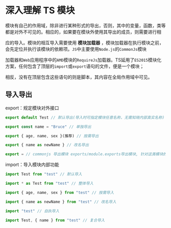 # 深入理解 TS 模块

模块有自己的作用域，除非进行某种形式的导出，否则，其中的变量，函数，类等都是对外不可见的。相应的，如果要在模块外使用其导出的成员，则需要进行相

应的导入。模块的相互导入需要使用 **模块加载器** ，模块加载器在执行模块之前，会先定位并执行该模块的依赖项。`JS`中主要使用`Node.js`的`CommonJs`模块

加载器和`Web`应用程序中的`AMD`模块的`RequireJs`加载器。TS延用了`ES2015`模块化方案，任何包含了顶层的`import`或`export`语句的文件，便是一个模块；

相反，没有在顶层包含这些语句的则是脚本，其内容在全局作用域中可见。

<!-- more -->

## 导入导出

 export：规定模块对外接口

```ts
export default Test // 默认导出(导入时可指定模块任意名称，无需知晓内部真实名称)

export const name = "Bruce" // 单独导出

export { age, name, sex }(推荐) // 按需导出

export { name as newName } // 改名导出

export = // commonjs 导出模块 exports/module.exports导出模块, 针对这类模块的声明文件，需要使用export =导出
```

import：导入模块内部功能

```ts
import Test from "test" // 默认导入

import * as Test from "test" // 整体导入

import { age, name, sex } from "test" // 按需导入

import { name as newName } from "test" // 改名导入

import "test" // 自执导入

import Test, { name } from "test" // 复合导入
```


